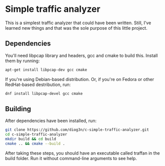 # Simple traffic analyzer
This is a simplest traffic analyzer that could have been written. Still, I've learned new things and that was the sole purpose of this little project.
## Dependencies
You'll need libpcap library and headers, gcc and cmake to build this. Install them by running:
```bash
apt-get install libpcap-dev gcc cmake
```
If you're using Debian-based distribution.
Or, if you're on Fedora or other RedHat-based destribution, run:
```bash
dnf install libpcap-devel gcc cmake
```
## Building 
After dependencies have been installed, run:
```bash
git clone https://github.com/diog3n/c-simple-traffic-analyzer.git
cd c-simple-traffic-analyzer
mkdir build && cd build
cmake .. && cmake --build .
```
After taking these steps, you should have an executable called traffan in the build folder.
Run it without command-line arguments to see help.
